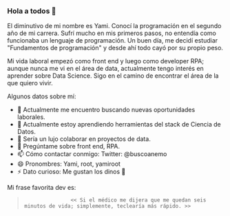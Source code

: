 ### Hola a todos 👋

El diminutivo de mi nombre es Yami. Conocí la programación en el segundo año de mi carrera. Sufrí mucho en mis primeros pasos, no entendía como funcionaba un lenguaje de programación. Un buen día, me decidí estudiar "Fundamentos de programación" y desde ahí todo cayó por su propio peso.

Mi vida laboral empezó como front end y luego como developer RPA; aunque nunca me vi en el área de data, actualmente tengo interés en aprender sobre Data Science. Sigo en el camino de encontrar el área de la que quiero vivir. 

Algunos datos sobre mí:

- 🔭 Actualmente me encuentro buscando nuevas oportunidades laborales.
- 🌱 Actualmente estoy aprendiendo herramientas del stack de Ciencia de Datos.
- 👯 Sería un lujo colaborar en proyectos de data.
- 💬 Pregúntame sobre front end, RPA.
- 📫 Cómo contactar conmigo: Twitter: @buscoanemo
- 😄 Pronombres: Yami, root, yamiroot
- ⚡ Dato curioso: Me gustan los dinos 🦖 

Mi frase favorita dev es:
>                    << Si el médico me dijera que me quedan seis minutos de vida; simplemente, teclearía más rápido. >>
